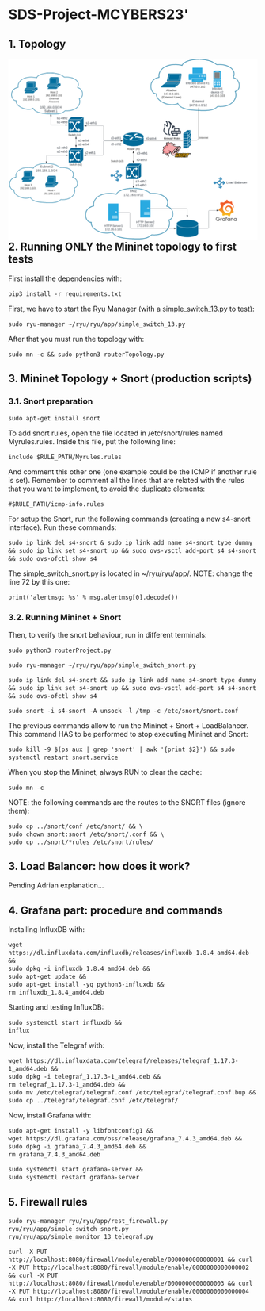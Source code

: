 # SDS-Project-MCYBERS23'
## 1. Topology
<img src="./resources/img/topo.png"
     alt="Topology of the project"
     style="float: left; margin-right: 10px;" />
## 2. Running ONLY the Mininet topology to first tests
First install the dependencies with:
```
pip3 install -r requirements.txt
```
First, we have to start the Ryu Manager (with a simple_switch_13.py to test):
```
sudo ryu-manager ~/ryu/ryu/app/simple_switch_13.py
```
After that you must run the topology with:
```
sudo mn -c && sudo python3 routerTopology.py
```
## 3. Mininet Topology + Snort (production scripts)
### 3.1. Snort preparation
```
sudo apt-get install snort
```
To add snort rules, open the file located in /etc/snort/rules named Myrules.rules. Inside this file, put the following line:
```
include $RULE_PATH/Myrules.rules
```
And comment this other one (one example could be the ICMP if another rule is set). Remember to comment all the lines that are related with the rules that you want to implement, to avoid the duplicate elements:
```
#$RULE_PATH/icmp-info.rules 
```
For setup the Snort, run the following commands (creating a new s4-snort interface). Run these commands:
```
sudo ip link del s4-snort & sudo ip link add name s4-snort type dummy && sudo ip link set s4-snort up && sudo ovs-vsctl add-port s4 s4-snort && sudo ovs-ofctl show s4
```
The simple_switch_snort.py is located in ~/ryu/ryu/app/. NOTE: change the line 72 by this one:
```
print('alertmsg: %s' % msg.alertmsg[0].decode())
```
### 3.2. Running Mininet + Snort
Then, to verify the snort behaviour, run in different terminals:
```
sudo python3 routerProject.py
```
```
sudo ryu-manager ~/ryu/ryu/app/simple_switch_snort.py
```
```
sudo ip link del s4-snort && sudo ip link add name s4-snort type dummy && sudo ip link set s4-snort up && sudo ovs-vsctl add-port s4 s4-snort && sudo ovs-ofctl show s4
```
```
sudo snort -i s4-snort -A unsock -l /tmp -c /etc/snort/snort.conf
```
The previous commands allow to run the Mininet + Snort + LoadBalancer.
This command HAS to be performed to stop executing Mininet and Snort:
```
sudo kill -9 $(ps aux | grep 'snort' | awk '{print $2}') && sudo systemctl restart snort.service
```
When you stop the Mininet, always RUN to clear the cache:
```
sudo mn -c
```
NOTE: the following commands are the routes to the SNORT files (ignore them):
```
sudo cp ../snort/conf /etc/snort/ && \
sudo chown snort:snort /etc/snort/.conf && \
sudo cp ../snort/*rules /etc/snort/rules/
```
## 3. Load Balancer: how does it work?
Pending Adrian explanation...

## 4. Grafana part: procedure and commands
Installing InfluxDB with:
```
wget https://dl.influxdata.com/influxdb/releases/influxdb_1.8.4_amd64.deb &&
sudo dpkg -i influxdb_1.8.4_amd64.deb &&
sudo apt-get update &&
sudo apt-get install -yq python3-influxdb &&
rm influxdb_1.8.4_amd64.deb
```
Starting and testing InfluxDB:
```
sudo systemctl start influxdb &&
influx
```
Now, install the Telegraf with:
```
wget https://dl.influxdata.com/telegraf/releases/telegraf_1.17.3-1_amd64.deb &&
sudo dpkg -i telegraf_1.17.3-1_amd64.deb && 
rm telegraf_1.17.3-1_amd64.deb &&
sudo mv /etc/telegraf/telegraf.conf /etc/telegraf/telegraf.conf.bup && sudo cp ../telegraf/telegraf.conf /etc/telegraf/
```
Now, install Grafana with:
```
sudo apt-get install -y libfontconfig1 &&
wget https://dl.grafana.com/oss/release/grafana_7.4.3_amd64.deb &&
sudo dpkg -i grafana_7.4.3_amd64.deb &&
rm grafana_7.4.3_amd64.deb
```
```
sudo systemctl start grafana-server &&
sudo systemctl restart grafana-server
```
## 5. Firewall rules
```
sudo ryu-manager ryu/ryu/app/rest_firewall.py ryu/ryu/app/simple_switch_snort.py ryu/ryu/app/simple_monitor_13_telegraf.py 
```
```
curl -X PUT http://localhost:8080/firewall/module/enable/0000000000000001 && curl -X PUT http://localhost:8080/firewall/module/enable/0000000000000002 && curl -X PUT http://localhost:8080/firewall/module/enable/0000000000000003 && curl -X PUT http://localhost:8080/firewall/module/enable/0000000000000004 && curl http://localhost:8080/firewall/module/status
```


